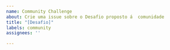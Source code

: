 ```yaml
---
name: Community Challenge
about: Crie uma issue sobre o Desafio proposto á  comunidade
title: "[Desafio]"
labels: community
assignees: ''

---
```



